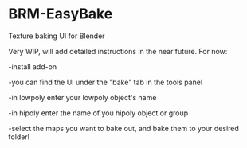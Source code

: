# BRM-EasyBake
Texture baking UI for Blender

Very WIP, will add detailed instructions in the near future.
For now:


-install add-on

-you can find the UI under the "bake" tab in the tools panel

-in lowpoly enter your lowpoly object's name

-in hipoly enter the name of you hipoly object or group

-select the maps you want to bake out, and bake them to your desired folder!
